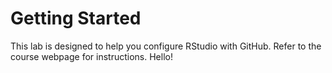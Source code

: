 # Getting Started

This lab is designed to help you configure RStudio with GitHub. Refer to the course webpage for instructions. Hello!